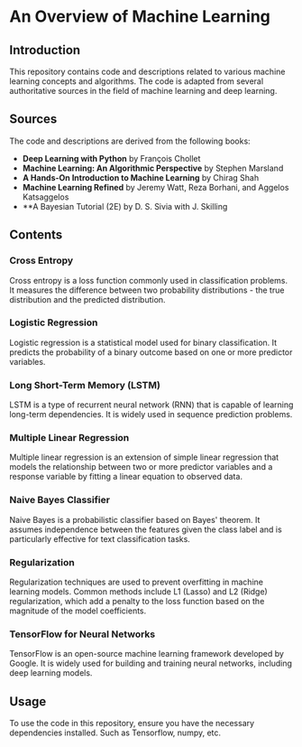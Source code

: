 # An Overview of Machine Learning

## Introduction

This repository contains code and descriptions related to various machine learning concepts and algorithms. The code is adapted from several authoritative sources in the field of machine learning and deep learning.

## Sources

The code and descriptions are derived from the following books:
- **Deep Learning with Python** by François Chollet
- **Machine Learning: An Algorithmic Perspective** by Stephen Marsland
- **A Hands-On Introduction to Machine Learning** by Chirag Shah
- **Machine Learning Refined** by Jeremy Watt, Reza Borhani, and Aggelos Katsaggelos
- **A Bayesian Tutorial (2E) by D. S. Sivia with J. Skilling

## Contents

### Cross Entropy
Cross entropy is a loss function commonly used in classification problems. It measures the difference between two probability distributions - the true distribution and the predicted distribution.

### Logistic Regression
Logistic regression is a statistical model used for binary classification. It predicts the probability of a binary outcome based on one or more predictor variables.

### Long Short-Term Memory (LSTM)
LSTM is a type of recurrent neural network (RNN) that is capable of learning long-term dependencies. It is widely used in sequence prediction problems.

### Multiple Linear Regression
Multiple linear regression is an extension of simple linear regression that models the relationship between two or more predictor variables and a response variable by fitting a linear equation to observed data.

### Naive Bayes Classifier
Naive Bayes is a probabilistic classifier based on Bayes' theorem. It assumes independence between the features given the class label and is particularly effective for text classification tasks.

### Regularization
Regularization techniques are used to prevent overfitting in machine learning models. Common methods include L1 (Lasso) and L2 (Ridge) regularization, which add a penalty to the loss function based on the magnitude of the model coefficients.

### TensorFlow for Neural Networks
TensorFlow is an open-source machine learning framework developed by Google. It is widely used for building and training neural networks, including deep learning models.

## Usage

To use the code in this repository, ensure you have the necessary dependencies installed. Such as Tensorflow, numpy, etc.

